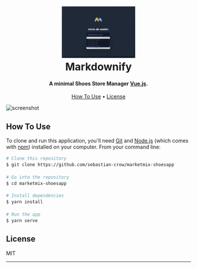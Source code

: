 
<h1 align="center">
  <br>
  <a href="http://www.amitmerchant.com/electron-markdownify"><img src="./src/assets/img/LoginRol.jpeg" alt="Markdownify" width="200"></a>
  <br>
  Markdownify
  <br>
</h1>

<h4 align="center">A minimal Shoes Store Manager <a href="https://vuejs.org" target="_blank">Vue.js</a>.</h4>


<p align="center">
  <a href="#how-to-use">How To Use</a> •
  <a href="#license">License</a>
</p>

![screenshot](./src/assets/img/preview.gif)


## How To Use

To clone and run this application, you'll need [Git](https://git-scm.com) and [Node.js](https://nodejs.org/en/download/) (which comes with [npm](http://npmjs.com)) installed on your computer. From your command line:

```bash
# Clone this repository
$ git clone https://github.com/sebastian-crow/marketmix-shoesapp

# Go into the repository
$ cd marketmix-shoesapp

# Install dependencies
$ yarn install

# Run the app
$ yarn serve
```

## License

MIT

---
